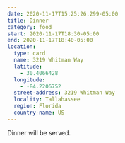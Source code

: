 ```yaml
---
date: 2020-11-17T15:25:26.299-05:00
title: Dinner
category: food
start: 2020-11-17T18:30-05:00
end: 2020-11-17T18:40-05:00
location:
  type: card
  name: 3219 Whitman Way
  latitude:
    - 30.4066428
  longitude:
    - -84.2206752
  street-address: 3219 Whitman Way
  locality: Tallahassee
  region: Florida
  country-name: US
---
```

Dinner will be served.
